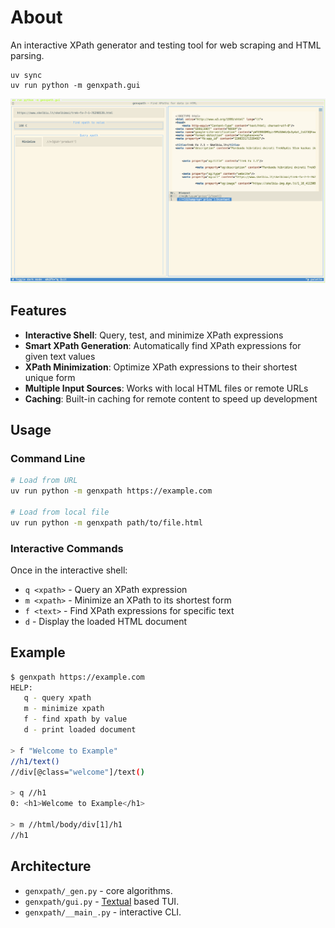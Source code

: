 # About

An interactive XPath generator and testing tool for web scraping and HTML parsing.

```shell
uv sync
uv run python -m genxpath.gui
```

![GUI](gui.png)

## Features

- **Interactive Shell**: Query, test, and minimize XPath expressions
- **Smart XPath Generation**: Automatically find XPath expressions for given text values
- **XPath Minimization**: Optimize XPath expressions to their shortest unique form
- **Multiple Input Sources**: Works with local HTML files or remote URLs
- **Caching**: Built-in caching for remote content to speed up development

## Usage

### Command Line

```bash
# Load from URL
uv run python -m genxpath https://example.com

# Load from local file
uv run python -m genxpath path/to/file.html
```

### Interactive Commands

Once in the interactive shell:

- `q <xpath>` - Query an XPath expression
- `m <xpath>` - Minimize an XPath to its shortest form
- `f <text>` - Find XPath expressions for specific text
- `d` - Display the loaded HTML document

## Example

```bash
$ genxpath https://example.com
HELP:
   q - query xpath
   m - minimize xpath
   f - find xpath by value
   d - print loaded document

> f "Welcome to Example"
//h1/text()
//div[@class="welcome"]/text()

> q //h1
0: <h1>Welcome to Example</h1>

> m //html/body/div[1]/h1
//h1
```

## Architecture

* `genxpath/_gen.py` - core algorithms.
* `genxpath/gui.py` - [Textual](https://textual.textualize.io/) based TUI.
* `genxpath/__main_.py` - interactive CLI.
